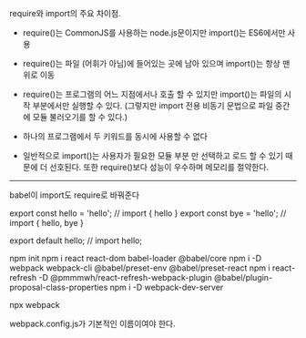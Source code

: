 require와 import의 주요 차이점.

-   require()는 CommonJS를 사용하는 node.js문이지만 import()는 ES6에서만 사용

-   require()는 파일 (어휘가 아님)에 들어있는 곳에 남아 있으며 import()는 항상 맨 위로 이동

-   require()는 프로그램의 어느 지점에서나 호출 할 수 있지만 import()는 파일의 시작 부분에서만 실행할 수 있다. 
    (그렇지만 import 전용 비동기 문법으로 파일 중간에 모듈 불러오기를 할 수 있다.)

-   하나의 프로그램에서 두 키워드를 동시에 사용할 수 없다

-   일반적으로 import()는 사용자가 필요한 모듈 부분 만 선택하고 로드 할 수 있기 때문에 더 선호된다. 
    또한 require()보다 성능이 우수하며 메모리를 절약한다.
  
------------------------------------------------------------
babel이 import도 require로 바꿔준다


export const hello = 'hello'; // import { hello }
export const bye = 'hello'; // import { hello, bye }

export default hello; // import hello;


npm init
npm i react react-dom babel-loader @babel/core
npm i -D webpack webpack-cli @babel/preset-env @babel/preset-react
npm i react-refresh -D @pmmmwh/react-refresh-webpack-plugin @babel/plugin-proposal-class-properties 
npm i -D webpack-dev-server

npx webpack

webpack.config.js가 기본적인 이름이여야 한다.